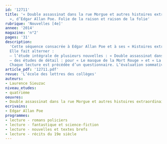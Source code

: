```yaml
---
id: '12711'
title: '« Double assassinat dans la rue Morgue et autres histoires extraordinaires
  », d’Edgar Allan Poe. Folie de la raison et raison de la folie'
rubrique: 'Nouvelles [4e]'
annee: '2014'
magazine: 'n°2'
pages: '31'
description: 
  'Cette séquence consacrée à Edgar Allan Poe et à ses « Histoires extraordinaires » s’inscrit, à plus d’un titre, dans le programme de quatrième. Elle permet, en effet, d’étudier différents registres narratifs (policier et fantastique), ainsi que la composition d’une nouvelle et les modes et outils du raisonnement.
  Elle fait alterner :
  – l’étude intégrale de plusieurs nouvelles : « Double assassinat dans la rue Morgue », « La lettre volée », « Le chat noir » et « Le puits et le pendule » ;
  – des études de détail : pour « Le masque de la Mort Rouge » et « La chute de la Maison Usher ».
  Chaque lecture est précédée d’un questionnaire. L’évaluation sommative porte sur l’incipit du « Portrait ovale », et la séquence se prolonge par un extrait du « Corbeau » proposé en récitation.'
article_pdf: '12711.pdf'
revue: 'L’école des lettres des collèges'
auteurs:
- Laurence Sieuzac
niveau_etudes:
- quatrième
oeuvres:
- Double assassinat dans la rue Morgue et autres histoires extraordinaires
ecrivains:
- Edgar Allan Poe
programmes:
- lecture - romans policiers
- lecture - fantastique et science-fiction
- lecture - nouvelles et textes brefs
- lecture - récits du 19e siècle
---
```


